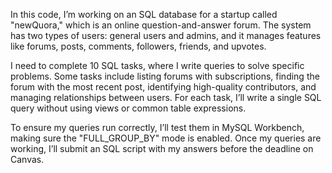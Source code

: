 In this code, I’m working on an SQL database for a startup called "newQuora," which is an online question-and-answer forum. The system has two types of users: general users and admins, and it manages features like forums, posts, comments, followers, friends, and upvotes.

I need to complete 10 SQL tasks, where I write queries to solve specific problems. Some tasks include listing forums with subscriptions, finding the forum with the most recent post, identifying high-quality contributors, and managing relationships between users. For each task, I’ll write a single SQL query without using views or common table expressions.

To ensure my queries run correctly, I’ll test them in MySQL Workbench, making sure the "FULL_GROUP_BY" mode is enabled. Once my queries are working, I’ll submit an SQL script with my answers before the deadline on Canvas.

